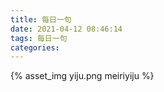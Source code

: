 ```yaml
---
title: 每日一句
date: 2021-04-12 08:46:14
tags: 每日一句
categories:
---
```

{% asset_img yiju.png meiriyiju %}
